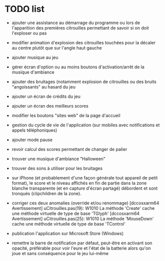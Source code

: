 # TODO list

* ajouter une assistance au démarrage du programme ou lors de l'apparition des premières citrouilles permettant de savoir si on doit l'exploser ou pas
* modifier animation d'explosion des citrouilles touchées pour la décaler au centre plutôt que sur l'angle haut gauche
* ajouter musique au jeu
* gérer écran d'option ou au moins boutons d'activation/arrêt de la musique d'ambiance
* ajouter des bruitages (notamment explosion de citrouilles ou des bruits "angoissants" au hasard du jeu
* ajouter un écran de crédits du jeu
* ajouter un écran des meilleurs scores
* modifier les boutons "sites web" de la page d'accueil

* gestion du cycle de vie de l'application (sur mobiles avec notifications et appels téléphoniques)

* ajouter mode pause

* revoir calcul des scores permettant de changer de palier

* trouver une musique d'ambiance "Halloween"
* trouver des sons à utiliser pour les bruitages

* sur iPhone (et probablement d'une façon générale tout appareil de petit format), le score et le niveau affichés en fin de partie dans la zone blanche transparente (et en capture d'écran partagé) débordent et sont tronqués (clipchildren de la zone).


* corriger ces deux anomalies (override et/ou renommage)
[dccosxarm64 Avertissement] uCitrouilles.pas(19): W1010 La méthode 'Create' cache une méthode virtuelle de type de base 'TGlyph'
[dccosxarm64 Avertissement] uCitrouilles.pas(25): W1010 La méthode 'MouseDown' cache une méthode virtuelle de type de base 'TControl'


* publication l'application sur Microsoft Store (Windows)


* remettre la barre de notification par défaut, peut-être en activant son opacité, préférable pour voir l'eure et l'état de la batterie alors qu'on joue et sans conséquence pour le jeu lui-même
